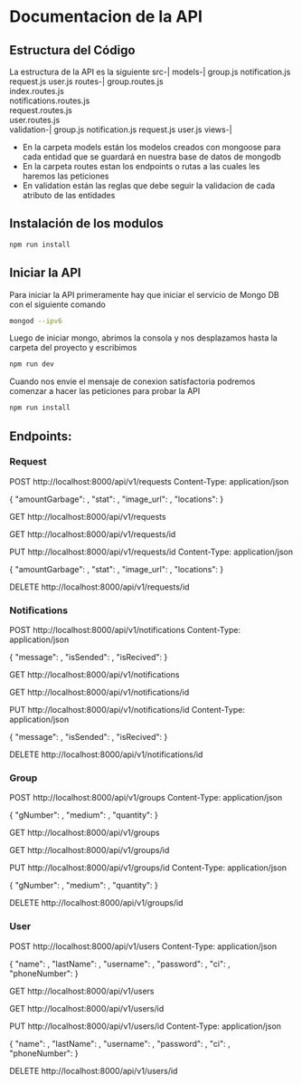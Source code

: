 # Documentacion de la API


## Estructura del Código
La estructura de la API es la siguiente 
    src-|
        models-|
            group.js
            notification.js
            request.js
            user.js
         routes-|
            group.routes.js   
            index.routes.js   
            notifications.routes.js   
            request.routes.js   
            user.routes.js   
         validation-|
            group.js
            notification.js
            request.js
            user.js
         views-|

* En la carpeta models están los modelos creados con mongoose para cada entidad que se  guardará en nuestra base de datos de mongodb
* En la carpeta routes estan los endpoints o rutas a las cuales les haremos las peticiones
* En validation están las reglas que debe seguir la validacion de cada atributo de las entidades

## Instalación de los modulos 

```bash
npm run install
```
## Iniciar la API
Para iniciar la API primeramente hay que iniciar el servicio de Mongo DB con el siguiente comando

```bash
mongod --ipv6
```
Luego de iniciar mongo, abrimos la consola y nos desplazamos hasta la carpeta del proyecto y escribimos

```bash
npm run dev
```
Cuando nos envie el mensaje de conexion satisfactoria podremos comenzar a hacer las peticiones para probar la API

```bash
npm run install
```

## Endpoints: 
### Request
POST http://localhost:8000/api/v1/requests
Content-Type: application/json

{
  "amountGarbage": ,
  "stat": ,
  "image_url": ,
  "locations":
}


GET http://localhost:8000/api/v1/requests

GET http://localhost:8000/api/v1/requests/id


PUT http://localhost:8000/api/v1/requests/id
Content-Type: application/json

{
  "amountGarbage": ,
  "stat": ,
  "image_url": ,
  "locations":
}


DELETE http://localhost:8000/api/v1/requests/id

### Notifications


POST http://localhost:8000/api/v1/notifications
Content-Type: application/json

{
  "message": ,
  "isSended": ,
  "isRecived":
}


GET http://localhost:8000/api/v1/notifications


GET http://localhost:8000/api/v1/notifications/id


PUT http://localhost:8000/api/v1/notifications/id
Content-Type: application/json

{
  "message": ,
  "isSended": ,
  "isRecived":
}

DELETE http://localhost:8000/api/v1/notifications/id


### Group


POST http://localhost:8000/api/v1/groups
Content-Type: application/json

{
  "gNumber": ,
  "medium": ,
  "quantity":
}


GET http://localhost:8000/api/v1/groups


GET http://localhost:8000/api/v1/groups/id


PUT http://localhost:8000/api/v1/groups/id
Content-Type: application/json

{
  "gNumber": ,
  "medium": ,
  "quantity":
}


DELETE http://localhost:8000/api/v1/groups/id


### User

POST http://localhost:8000/api/v1/users
Content-Type: application/json

{
  "name": ,
  "lastName": ,
  "username": ,
  "password": ,
  "ci": ,
  "phoneNumber":
}


GET http://localhost:8000/api/v1/users


GET http://localhost:8000/api/v1/users/id


PUT http://localhost:8000/api/v1/users/id
Content-Type: application/json

{
  "name": ,
  "lastName": ,
  "username": ,
  "password": ,
  "ci": ,
  "phoneNumber":
}

DELETE http://localhost:8000/api/v1/users/id









